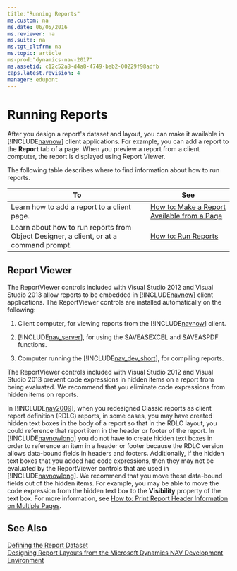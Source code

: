 ```yaml
---
title:"Running Reports"
ms.custom: na
ms.date: 06/05/2016
ms.reviewer: na
ms.suite: na
ms.tgt_pltfrm: na
ms.topic: article
ms-prod:"dynamics-nav-2017"
ms.assetid: c12c52a8-d4a8-4749-beb2-00229f98adfb
caps.latest.revision: 4
manager: edupont
---
```

# Running Reports
After you design a report's dataset and layout, you can make it available in [!INCLUDE[navnow](includes/navnow_md.md)] client applications. For example, you can add a report to the **Report** tab of a page. When you preview a report from a client computer, the report is displayed using Report Viewer.  
  
 The following table describes where to find information about how to run reports.  
  
|To|See|  
|--------|---------|  
|Learn how to add a report to a client page.|[How to: Make a Report Available from a Page](../Topic/How%20to:%20Make%20a%20Report%20Available%20from%20a%20Page.md)|  
|Learn about how to run reports from Object Designer, a client, or at a command prompt.|[How to: Run Reports](../Topic/How%20to:%20Run%20Reports.md)|  
  
##  <a name="ReportViewer"></a> Report Viewer  
 The ReportViewer controls included with Visual Studio 2012 and Visual Studio 2013 allow reports to be embedded in [!INCLUDE[navnow](includes/navnow_md.md)] client applications. The ReportViewer controls are installed automatically on the following:  
  
1.  Client computer, for viewing reports from the [!INCLUDE[navnow](includes/navnow_md.md)] client.  
  
2.  [!INCLUDE[nav_server](includes/nav_server_md.md)], for using the SAVEASEXCEL and SAVEASPDF functions.  
  
3.  Computer running the [!INCLUDE[nav_dev_short](includes/nav_dev_short_md.md)], for compiling reports.  
  
 The ReportViewer controls included with Visual Studio 2012 and Visual Studio 2013 prevent code expressions in hidden items on a report from being evaluated. We recommend that you eliminate code expressions from hidden items on reports.  
  
 In [!INCLUDE[nav2009](includes/nav2009_md.md)], when you redesigned Classic reports as client report definition \(RDLC\) reports, in some cases, you may have created hidden text boxes in the body of a report so that in the RDLC layout, you could reference that report item in the header or footer of the report. In [!INCLUDE[navnowlong](includes/navnowlong_md.md)] you do not have to create hidden text boxes in order to reference an item in a header or footer because the RDLC version allows data\-bound fields in headers and footers. Additionally, if the hidden text boxes that you added had code expressions, then they may not be evaluated by the ReportViewer controls that are used in [!INCLUDE[navnowlong](includes/navnowlong_md.md)]. We recommend that you move these data\-bound fields out of the hidden items. For example, you may be able to move the code expression from the hidden text box to the **Visibility** property of the text box. For more information, see [How to: Print Report Header Information on Multiple Pages](../Topic/How%20to:%20Print%20Report%20Header%20Information%20on%20Multiple%20Pages.md).  
  
## See Also  
 [Defining the Report Dataset](Defining-the-Report-Dataset.md)   
 [Designing Report Layouts from the Microsoft Dynamics NAV Development Environment](Designing-Report-Layouts-from-the-Microsoft-Dynamics-NAV-Development-Environment.md)